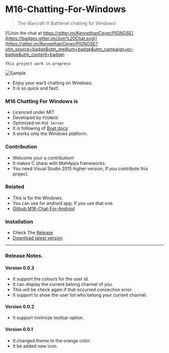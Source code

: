 # M16-Chatting-For-Windows

> The Warcraft III Battlenet chatting for Windows!

 [![Join the chat at https://gitter.im/KennethanCeyer/PIGNOSE](https://badges.gitter.im/Join%20Chat.svg)](https://gitter.im/KennethanCeyer/PIGNOSE?utm_source=badge&utm_medium=badge&utm_campaign=pr-badge&utm_content=badge)
 
 ``` This project work in progress ```

![Sample](http://www.nhpcw.com/upload/%25EC%25A0%259C%25EB%25AA%25A9-%25EC%2597%2586%25EC%259D%258C-1_032416024649.png)

- Enjoy your war3 chatting on Windows.
- It is so quick and fast!.

### M16 Chatting For Windows is

- Licenced under MIT
- Developed by `PIGNOSE`
- Optimized on `M16 Server`
- It is following of [Bnet docs](https://bnetdocs.org/?op=doc&did=16)
- It works only the Windows platform.

### Contribution

- Welcome your a contribution!
- It makes C sharp with MahApps frameworks.
- You need Visual Studio 2015 higher version, If you contribute this project.

### Related

- This is for the Windows.
- You can use for android app, If you use that one.
- [Github M16-Chat-For-Android](https://github.com/KennethanCeyer/m16chat-android)

### Installation

- Check The [Release](https://github.com/KennethanCeyer/M16-Chatting-For-Windows/releases/)
- [Download latest version](https://github.com/KennethanCeyer/M16-Chatting-For-Windows/releases/download/v0.0.2/M16_Talk_setupx86.exe)

----

### Release Notes.

#### Version 0.0.3

- It support the colours for the user id.
- It can display the current belong channel of you.
- This will be check again if that occurred connection error.
- It support to show the user list who belong your current channel.

#### Version 0.0.2

- It support minimize toolbar option.

#### Version 0.0.1

- It changed theme to the orange color.
- It be added new icon.
